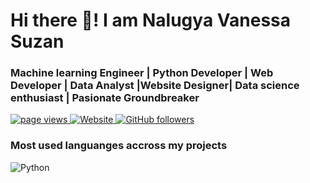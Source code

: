 # Hi there 👋! I am Nalugya Vanessa Suzan
###  Machine learning Engineer | Python Developer |  Web Developer | Data Analyst |Website Designer| Data science enthusiast |  Pasionate Groundbreaker 

<p align="left">
  <a href="https://github.com/Nalugya31/Nalugya31/">
    <img src="https://komarev.com/ghpvc/?username=Nalugya31" alt="page views" />
  </a>
  <a href="https://nalugya-vanessa-suzan.vercel.app/">
    <img alt="Website" src="https://img.shields.io/website?url=https%3A%2F%2Fjacobcolvin.com">
  </a>
  <a href="https://github.com/Nalugya31?tab=followers">
    <img alt="GitHub followers" src="https://img.shields.io/github/followers/Nalugya31?style=flat&logo=github">
  </a>
</p>

### Most used languanges accross my projects 
![Python](https://img.shields.io/static/v1?style=flat-square&label=%E2%A0%80&color=555&labelColor=%23a270ba&message=Python%EF%B8%B40.54%37)